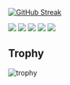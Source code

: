 [![GitHub Streak](https://streak-stats.demolab.com/?user=ohta-rh&theme=dark)](https://git.io/streak-stats)

<!--
## Stats
-->
![](http://github-profile-summary-cards.vercel.app/api/cards/profile-details?username=ohta-rh&theme=maroongold)
![](http://github-profile-summary-cards.vercel.app/api/cards/repos-per-language?username=ohta-rh&theme=maroongold)
![](http://github-profile-summary-cards.vercel.app/api/cards/most-commit-language?username=ohta-rh&theme=maroongold)
![](http://github-profile-summary-cards.vercel.app/api/cards/stats?username=ohta-rh&theme=maroongold)
![](http://github-profile-summary-cards.vercel.app/api/cards/productive-time?username=ohta-rh&theme=maroongold&utcOffset=9)
## Trophy
![trophy](https://github-profile-trophy.vercel.app/?username=ohta-rh&theme=gruvbox)
